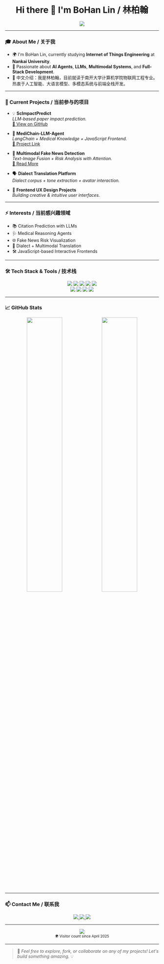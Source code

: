 <h1 align="center">Hi there 👋 I'm BoHan Lin / 林柏翰</h1>

<!-- 动态打字效果 -->
<p align="center">
  <a href="https://github.com/BoHan-LIN04">
    <img src="https://readme-typing-svg.herokuapp.com?color=00BFFF&center=true&vCenter=true&width=600&lines=Welcome+to+BoHan's+GitHub+World!;南开大学物联网工程专业学生;Coding+%F0%9F%92%BB+Creating+%F0%9F%92%A1+Connecting+%F0%9F%8C%90" />
  </a>
</p>

---

### 🎓 About Me / 关于我
- 🌍 I'm BoHan Lin, currently studying **Internet of Things Engineering** at **Nankai University**.
- 🧠 Passionate about **AI Agents**, **LLMs**, **Multimodal Systems**, and **Full-Stack Development**.
- 💬 中文介绍：我是林柏翰，目前就读于南开大学计算机学院物联网工程专业。热衷于人工智能、大语言模型、多模态系统与前端全栈开发。

---

### 🚀 Current Projects / 当前参与的项目

- 💡 **ScImpactPredict**  
  *LLM-based paper impact prediction.*  
  [🔗 View on GitHub](https://github.com/1Reminding/SclmpactPredict)

- 🧬 **MediChain-LLM-Agent**  
  *LangChain + Medical Knowledge + JavaScript Frontend.*  
  [🔗 Project Link](https://github.com/1Reminding/MediChain-LLM-Agent)

- 📰 **Multimodal Fake News Detection**  
  *Text-Image Fusion + Risk Analysis with Attention.*  
  [🔗 Read More](https://github.com/1Reminding/Multimodal-Fake-News-Detection)

- 🗣️ **Dialect Translation Platform**  
  *Dialect corpus + tone extraction + avatar interaction.*

- 🎨 **Frontend UX Design Projects**  
  *Building creative & intuitive user interfaces.*

---

### ⚡ Interests / 当前感兴趣领域

- 📚 Citation Prediction with LLMs
- 🩺 Medical Reasoning Agents
- 🌐 Fake News Risk Visualization
- 💬 Dialect + Multimodal Translation
- 🛠️ JavaScript-based Interactive Frontends

---

### 🛠️ Tech Stack & Tools / 技术栈

<p align="center">
  <img src="https://img.shields.io/badge/Python-3776AB?logo=python&logoColor=white&style=for-the-badge" />
  <img src="https://img.shields.io/badge/Java-007396?logo=java&logoColor=white&style=for-the-badge" />
  <img src="https://img.shields.io/badge/Vue.js-42b883?logo=vue.js&logoColor=white&style=for-the-badge" />
  <img src="https://img.shields.io/badge/TensorFlow-FF6F00?logo=tensorflow&logoColor=white&style=for-the-badge" />
  <img src="https://img.shields.io/badge/PyTorch-EE4C2C?logo=pytorch&logoColor=white&style=for-the-badge" />
  <br />
  <img src="https://img.shields.io/badge/Git-F05032?logo=git&logoColor=white&style=for-the-badge" />
  <img src="https://img.shields.io/badge/Linux-FCC624?logo=linux&logoColor=black&style=for-the-badge" />
  <img src="https://img.shields.io/badge/VisualStudioCode-007ACC?logo=visual-studio-code&logoColor=white&style=for-the-badge" />
  <img src="https://img.shields.io/badge/React-61DAFB?logo=react&logoColor=black&style=for-the-badge" />
</p>

---

### 📈 GitHub Stats

<p align="center">
  <img src="https://github-readme-stats.vercel.app/api?username=BoHan-LIN04&show_icons=true&theme=tokyonight&hide_border=true" width="48%"/>
  <img src="https://github-readme-stats.vercel.app/api/top-langs/?username=BoHan-LIN04&layout=compact&hide_border=true&theme=tokyonight" width="48%"/>
</p>

---

### 📫 Contact Me / 联系我

<p align="center">
  <a href="mailto:your_email@example.com">
    <img src="https://img.shields.io/badge/Gmail-D14836?logo=gmail&logoColor=white&style=for-the-badge" />
  </a>
  <a href="https://github.com/BoHan-LIN04">
    <img src="https://img.shields.io/badge/GitHub-181717?logo=github&logoColor=white&style=for-the-badge" />
  </a>
  <a href="mailto:bohanlin@mail.nankai.edu.cn">
    <img src="https://img.shields.io/badge/Nankai%20Email-7E0C6E?style=for-the-badge&logoColor=white" />
  </a>
</p>

---

<p align="center">
  <img src="https://profile-counter.glitch.me/BoHan-LIN04/count.svg" />
  <br />
  <sub>🌍 Visitor count since April 2025</sub>
</p>

---

> 🌟 *Feel free to explore, fork, or collaborate on any of my projects! Let's build something amazing.* 💡
